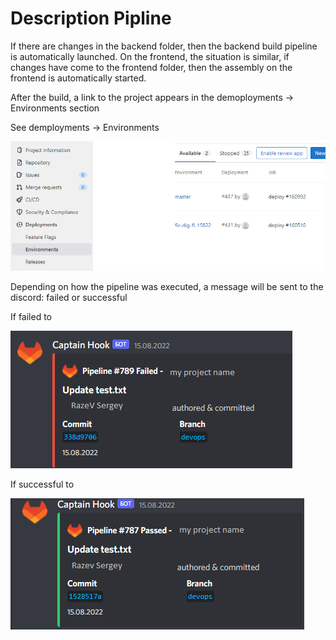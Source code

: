 # Description Pipline

If there are changes in the backend folder, then the backend build pipeline is automatically launched. On the frontend, the situation is similar, if changes have come to the frontend folder, then the assembly on the frontend is automatically started.


After the build, a link to the project appears in the demoployments -> Environments section


See demployments -> Environments

![](./image/Gitlab_env.png)

Depending on how the pipeline was executed, a message will be sent to the discord: failed or successful

If failed to

![](./image/failed_build_pipline.png)

If successful to

![](./image/good_build_pipline.png)
